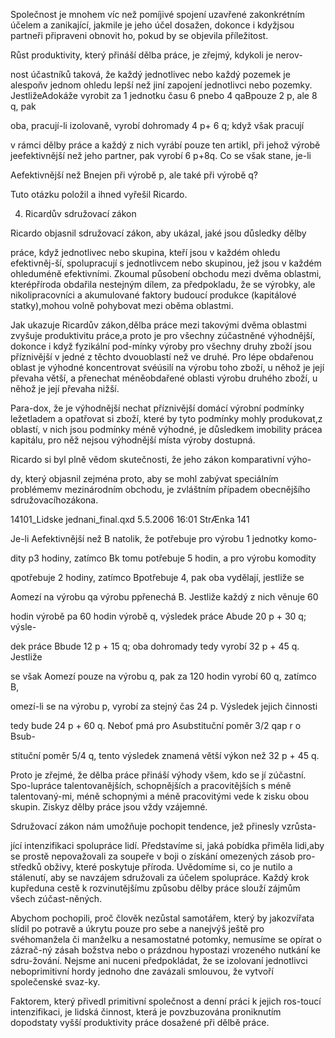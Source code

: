 
Společnost je mnohem víc než pomíjivé spojení uzavřené zakonkrétním účelem a zanikající, jakmile je jeho účel dosažen, dokonce i kdyžjsou partneři připraveni obnovit ho, pokud by se objevila příležitost.

Růst produktivity, který přináší dělba práce, je zřejmý, kdykoli je nerov-

nost účastníků taková, že každý jednotlivec nebo každý pozemek je alespoňv jednom ohledu lepší než jiní zapojení jednotlivci nebo pozemky. JestližeAdokáže vyrobit za 1 jednotku času 6 pnebo 4 qaBpouze 2 p, ale 8 q, pak

oba, pracují-li izolovaně, vyrobí dohromady 4 p+ 6 q; když však pracují

v rámci dělby práce a každý z nich vyrábí pouze ten artikl, při jehož výrobě jeefektivnější než jeho partner, pak vyrobí 6 p+8q. Co se však stane, je-li

Aefektivnější než Bnejen při výrobě p, ale také při výrobě q?

Tuto otázku položil a ihned vyřešil Ricardo.

4. Ricardův sdružovací zákon

Ricardo objasnil sdružovací zákon, aby ukázal, jaké jsou důsledky dělby

práce, když jednotlivec nebo skupina, kteří jsou v každém ohledu efektivněj-ší, spolupracují s jednotlivcem nebo skupinou, jež jsou v každém ohleduméně efektivními. Zkoumal působení obchodu mezi dvěma oblastmi, kterépříroda obdařila nestejným dílem, za předpokladu, že se výrobky, ale nikolipracovníci a akumulované faktory budoucí produkce (kapitálové statky),mohou volně pohybovat mezi oběma oblastmi.

Jak ukazuje Ricardův zákon,dělba práce mezi takovými dvěma oblastmi zvyšuje produktivitu práce,a proto je pro všechny zúčastněné výhodnější, dokonce i když fyzikální pod-mínky výroby pro všechny druhy zboží jsou příznivější v jedné z těchto dvouoblastí než ve druhé. Pro lépe obdařenou oblast je výhodné koncentrovat svéúsilí na výrobu toho zboží, u něhož je její převaha větší, a přenechat méněobdařené oblasti výrobu druhého zboží, u něhož je její převaha nižší.

Para-dox, že je výhodnější nechat příznivější domácí výrobní podmínky ležetladem a opatřovat si zboží, které by tyto podmínky mohly produkovat,z oblastí, v nich jsou podmínky méně výhodné, je důsledkem imobility prácea kapitálu, pro něž nejsou výhodnější místa výroby dostupná.

Ricardo si byl plně vědom skutečnosti, že jeho zákon komparativní výho-

dy, který objasnil zejména proto, aby se mohl zabývat speciálním problémemv mezinárodním obchodu, je zvláštním případem obecnějšího sdružovacíhozákona.

14101_Lidske jednani_final.qxd 5.5.2006 16:01 StrÆnka 141

Je-li Aefektivnější než B natolik, že potřebuje pro výrobu 1 jednotky komo-

dity p3 hodiny, zatímco Bk tomu potřebuje 5 hodin, a pro výrobu komodity

qpotřebuje 2 hodiny, zatímco Bpotřebuje 4, pak oba vydělají, jestliže se

Aomezí na výrobu qa výrobu ppřenechá B. Jestliže každý z nich věnuje 60

hodin výrobě pa 60 hodin výrobě q, výsledek práce Abude 20 p + 30 q; výsle-

dek práce Bbude 12 p + 15 q; oba dohromady tedy vyrobí 32 p + 45 q. Jestliže

se však Aomezí pouze na výrobu q, pak za 120 hodin vyrobí 60 q, zatímco B,

omezí-li se na výrobu p, vyrobí za stejný čas 24 p. Výsledek jejich činnosti

tedy bude 24 p + 60 q. Neboť pmá pro Asubstituční poměr 3/2 qap r o Bsub-

stituční poměr 5/4 q, tento výsledek znamená větší výkon než 32 p + 45 q.

Proto je zřejmé, že dělba práce přináší výhody všem, kdo se jí zúčastní. Spo-lupráce talentovanějších, schopnějších a pracovitějších s méně talentovaný-mi, méně schopnými a méně pracovitými vede k zisku obou skupin. Ziskyz dělby práce jsou vždy vzájemné.

Sdružovací zákon nám umožňuje pochopit tendence, jež přinesly vzrůsta-

jící intenzifikaci spolupráce lidí. Představíme si, jaká pobídka přiměla lidi,aby se prostě nepovažovali za soupeře v boji o získání omezených zásob pro-středků obživy, které poskytuje příroda. Uvědomíme si, co je nutilo a stálenutí, aby se navzájem sdružovali za účelem spolupráce. Každý krok kupředuna cestě k rozvinutějšímu způsobu dělby práce slouží zájmům všech zúčast-něných.

Abychom pochopili, proč člověk nezůstal samotářem, který by jakozvířata slídil po potravě a úkrytu pouze pro sebe a nanejvýš ještě pro svéhomanžela či manželku a nesamostatné potomky, nemusíme se opírat o zázrač-ný zásah božstva nebo o prázdnou hypostazi vrozeného nutkání ke sdru-žování. Nejsme ani nuceni předpokládat, že se izolovaní jednotlivci neboprimitivní hordy jednoho dne zavázali smlouvou, že vytvoří společenské svaz-ky.

Faktorem, který přivedl primitivní společnost a denní práci k jejich ros-toucí intenzifikaci, je lidská činnost, která je povzbuzována proniknutím dopodstaty vyšší produktivity práce dosažené při dělbě práce.
